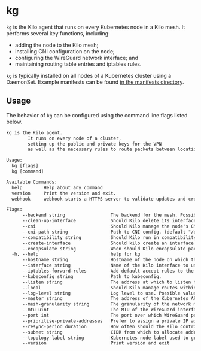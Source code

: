 # kg

`kg` is the Kilo agent that runs on every Kubernetes node in a Kilo mesh.
It performs several key functions, including:
* adding the node to the Kilo mesh;
* installing CNI configuration on the node;
* configuring the WireGuard network interface; and
* maintaining routing table entries and iptables rules.

`kg` is typically installed on all nodes of a Kubernetes cluster using a DaemonSet.
Example manifests can be found [in the manifests directory](https://github.com/squat/kilo/tree/main/manifests).

## Usage

The behavior of `kg` can be configured using the command line flags listed below.

[embedmd]:# (../tmp/help.txt)
```txt
kg is the Kilo agent.
		It runs on every node of a cluster,
		setting up the public and private keys for the VPN
		as well as the necessary rules to route packets between locations.

Usage:
  kg [flags]
  kg [command]

Available Commands:
  help        Help about any command
  version     Print the version and exit.
  webhook     webhook starts a HTTPS server to validate updates and creations of Kilo peers.

Flags:
      --backend string                 The backend for the mesh. Possible values: kubernetes (default "kubernetes")
      --clean-up-interface             Should Kilo delete its interface when it shuts down?
      --cni                            Should Kilo manage the node's CNI configuration? (default true)
      --cni-path string                Path to CNI config. (default "/etc/cni/net.d/10-kilo.conflist")
      --compatibility string           Should Kilo run in compatibility mode? Possible values: flannel
      --create-interface               Should kilo create an interface on startup? (default true)
      --encapsulate string             When should Kilo encapsulate packets within a location? Possible values: never, crosssubnet, always (default "always")
  -h, --help                           help for kg
      --hostname string                Hostname of the node on which this process is running.
      --interface string               Name of the Kilo interface to use; if it does not exist, it will be created. (default "kilo0")
      --iptables-forward-rules         Add default accept rules to the FORWARD chain in iptables. Warning: this may break firewalls with a deny all policy and is potentially insecure!
      --kubeconfig string              Path to kubeconfig.
      --listen string                  The address at which to listen for health and metrics. (default ":1107")
      --local                          Should Kilo manage routes within a location? (default true)
      --log-level string               Log level to use. Possible values: all, debug, info, warn, error, none (default "info")
      --master string                  The address of the Kubernetes API server (overrides any value in kubeconfig).
      --mesh-granularity string        The granularity of the network mesh to create. Possible values: location, full (default "location")
      --mtu uint                       The MTU of the WireGuard interface created by Kilo. (default 1420)
      --port int                       The port over which WireGuard peers should communicate. (default 51820)
      --prioritise-private-addresses   Prefer to assign a private IP address to the node's endpoint.
      --resync-period duration         How often should the Kilo controllers reconcile? (default 30s)
      --subnet string                  CIDR from which to allocate addresses for WireGuard interfaces. (default "10.4.0.0/16")
      --topology-label string          Kubernetes node label used to group nodes into logical locations. (default "topology.kubernetes.io/region")
      --version                        Print version and exit

```

